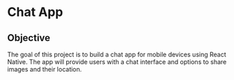 # Chat App
## Objective
The goal of this project is to build a chat app for mobile devices using React Native. The app will
provide users with a chat interface and options to share images and their
location.
